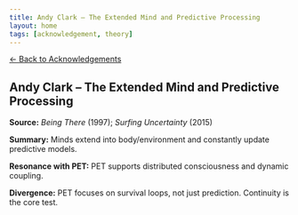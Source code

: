 ```yaml
---
title: Andy Clark – The Extended Mind and Predictive Processing
layout: home
tags: [acknowledgement, theory]
---
```


[← Back to Acknowledgements](/ideas/acknowledgements/)

## Andy Clark – The Extended Mind and Predictive Processing

**Source:** *Being There* (1997); *Surfing Uncertainty* (2015)

**Summary:** Minds extend into body/environment and constantly update predictive models.

**Resonance with PET:** PET supports distributed consciousness and dynamic coupling.

**Divergence:** PET focuses on survival loops, not just prediction. Continuity is the core test.
